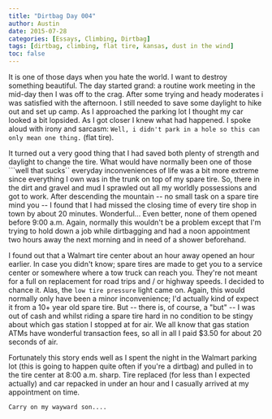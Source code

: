 ```yaml
---
title: "Dirtbag Day 004"
author: Austin
date: 2015-07-28
categories: [Essays, Climbing, Dirtbag]
tags: [dirtbag, climbing, flat tire, kansas, dust in the wind]
toc: false
---
```

It is one of those days when you hate the world.  I want to destroy something beautiful.  The day started grand:  a routine work meeting in the mid-day then I was off to the crag.  After some trying and heady moderates i was satisfied with the afternoon.  I still needed to save some daylight to hike out and set up camp.  As I approached the parking lot I thought my car looked a bit lopsided.  As I got closer I knew what had happened.  I spoke aloud with irony and sarcasm:  ```Well, i didn't park in a hole so this can only mean one thing.``` (flat tire).

It turned out a very good thing that I had saved both plenty of strength and daylight to change the tire.  What would have normally been one of those ```well that sucks`` everyday inconveniences of life was a bit more extreme since everything I own was in the trunk on top of my spare tire.  So, there in the dirt and gravel and mud I sprawled out all my worldly possessions and got to work.  After descending the mountain -- no small task on a spare tire mind you -- I found that I had missed the closing time of every tire shop in town by about 20 minutes.  Wonderful...  Even better, none of them opened before 9:00 a.m.  Again, normally this wouldn't be a problem except that I'm trying to hold down a job while dirtbagging and had a noon appointment two hours away the next morning and in need of a shower beforehand.

I found out that a Walmart tire center about an hour away opened an hour earlier.  In case you didn't know; spare tires are made to get you to a service center or somewhere where a tow truck can reach you.  They're not meant for a full on replacement for road trips and / or highway speeds.  I decided to chance it.  Alas, the ```low tire pressure``` light came on.  Again, this would normally only have been a minor inconvenience; I'd actually kind of expect it from a 10+ year old spare tire.  But -- there is, of course, a "but" -- I was out of cash and whilst riding a spare tire hard in no condition to be stingy about which gas station I stopped at for air.  We all know that gas station ATMs have wonderful transaction fees, so all in all I paid $3.50 for about 20 seconds of air.

Fortunately this story ends well as I spent the night in the Walmart parking lot (this is going to happen quite often if you're a dirtbag) and pulled in to the tire center at 8:00 a.m. sharp.  Tire replaced (for less than I expected actually) and car repacked in under an hour and I casually arrived at my appointment on time.

```
Carry on my wayward son....
```
